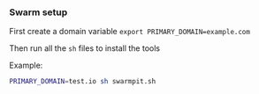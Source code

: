 ### Swarm setup

First create a domain variable `export PRIMARY_DOMAIN=example.com`

Then run all the `sh` files to install the tools

Example:

```bash
PRIMARY_DOMAIN=test.io sh swarmpit.sh
```
